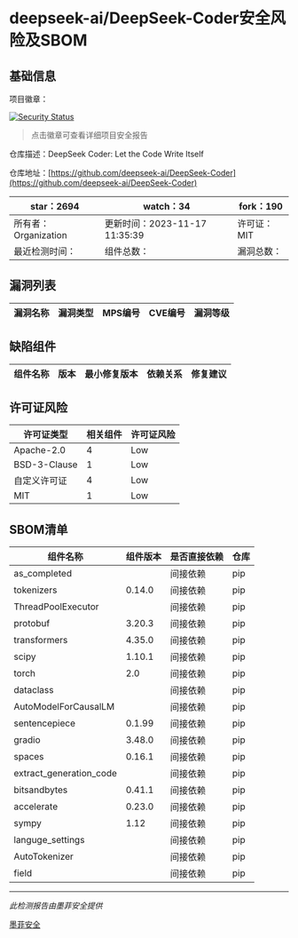# deepseek-ai/DeepSeek-Coder安全风险及SBOM

## 基础信息

项目徽章：

[![Security Status](https://www.murphysec.com/platform3/v31/badge/1726670952307580928.svg)](https://www.murphysec.com/console/report/1721234612218302464/1726670952307580928)

> 点击徽章可查看详细项目安全报告

仓库描述：DeepSeek Coder: Let the Code Write Itself

仓库地址：[https://github.com/deepseek-ai/DeepSeek-Coder](https://github.com/deepseek-ai/DeepSeek-Coder)

| star：2694 | watch：34 | fork：190 |
| ----------- | -------------- | ------------ |
| 所有者：Organization | 更新时间：2023-11-17 11:35:39 | 许可证：MIT |
| 最近检测时间： | 组件总数： | 漏洞总数： |




## 漏洞列表

| 漏洞名称 | 漏洞类型 | MPS编号 | CVE编号 | 漏洞等级 |
| ------- | ------ | ------- | ------ | ----- |





## 缺陷组件

| 组件名称 | 版本 | 最小修复版本 | 依赖关系 | 修复建议 |
| -------- | ---- | ------------ | -------- | -------- |





## 许可证风险

| 许可证类型 | 相关组件 | 许可证风险 |
| ---------- | -------- | ---------- |
|Apache-2.0|4|Low|
|BSD-3-Clause|1|Low|
|自定义许可证|4|Low|
|MIT|1|Low|




## SBOM清单

| 组件名称 | 组件版本 | 是否直接依赖 | 仓库 |
| -------- | -------- | ------------ | ---- |
|as_completed||间接依赖|pip|
|tokenizers|0.14.0|间接依赖|pip|
|ThreadPoolExecutor||间接依赖|pip|
|protobuf|3.20.3|间接依赖|pip|
|transformers|4.35.0|间接依赖|pip|
|scipy|1.10.1|间接依赖|pip|
|torch|2.0|间接依赖|pip|
|dataclass||间接依赖|pip|
|AutoModelForCausalLM||间接依赖|pip|
|sentencepiece|0.1.99|间接依赖|pip|
|gradio|3.48.0|间接依赖|pip|
|spaces|0.16.1|间接依赖|pip|
|extract_generation_code||间接依赖|pip|
|bitsandbytes|0.41.1|间接依赖|pip|
|accelerate|0.23.0|间接依赖|pip|
|sympy|1.12|间接依赖|pip|
|languge_settings||间接依赖|pip|
|AutoTokenizer||间接依赖|pip|
|field||间接依赖|pip|


------

*此检测报告由墨菲安全提供*

[墨菲安全](www.murphysec.com)